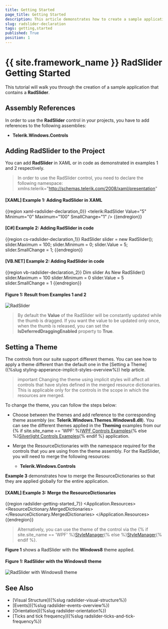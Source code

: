 ```yaml
---
title: Getting Started
page_title: Getting Started
description: This article demonstrates how to create a sample application containing a RadSlider.
slug: radslider-declaration
tags: getting,started
published: True
position: 1
---
```


# {{ site.framework_name }} RadSlider Getting Started

This tutorial will walk you through the creation of a sample application that contains a __RadSlider__. 

## Assembly References

In order to use the __RadSlider__ control in your projects, you have to add references to the following assemblies:

* __Telerik.Windows.Controls__
				
## Adding RadSlider to the Project

You can add __RadSlider__ in XAML or in code as demonstrated in examples 1 and 2 respectively. 

> In order to use the RadSlider control, you need to declare the following namespace: xmlns:telerik="http://schemas.telerik.com/2008/xaml/presentation"

#### __[XAML] Example 1: Adding RadSlider in XAML__
{{region xaml-radslider-declaration_0}}
	<telerik:RadSlider Value="5" Minimum="0" Maximum="100" SmallChange="1" />
{{endregion}}

#### __[C#] Example 2: Adding RadSlider in code__
{{region cs-radslider-declaration_1}}
	RadSlider slider = new RadSlider();
	slider.Maximum = 100;
	slider.Minimum = 0;
	slider.Value = 5;
	slider.SmallChange = 1;
{{endregion}}

#### __[VB.NET] Example 2: Adding RadSlider in code__
{{region vb-radslider-declaration_2}}
	Dim slider As New RadSlider()
	slider.Maximum = 100
	slider.Minimum = 0
	slider.Value = 5
	slider.SmallChange = 1
{{endregion}}

#### Figure 1: Result from Examples 1 and 2
![RadSlider](images/radslider_gettingstarted.png)

> By default the __Value__ of the RadSlider will be constantly updated while the thumb is dragged. If you want the value to be updated only once, when the thumb is released, you can set the __IsDeferredDraggingEnabled__ property to __True__.

## Setting a Theme

The controls from our suite support different themes. You can see how to apply a theme different than the default one in the [Setting a Theme]({%slug styling-apperance-implicit-styles-overview%}) help article.

>important Changing the theme using implicit styles will affect all controls that have styles defined in the merged resource dictionaries. This is applicable only for the controls in the scope in which the resources are merged. 

To change the theme, you can follow the steps below:

* Choose between the themes and add reference to the corresponding theme assembly (ex: **Telerik.Windows.Themes.Windows8.dll**). You can see the different themes applied in the **Theming** examples from our {% if site.site_name == 'WPF' %}[WPF Controls Examples](https://demos.telerik.com/wpf/){% else %}[Silverlight Controls Examples](https://demos.telerik.com/silverlight/#Slider/Theming){% endif %} application.

* Merge the ResourceDictionaries with the namespace required for the controls that you are using from the theme assembly. For the RadSlider, you will need to merge the following resources:

	* __Telerik.Windows.Controls__

__Example 3__ demonstrates how to merge the ResourceDictionaries so that they are applied globally for the entire application.

#### __[XAML] Example 3: Merge the ResourceDictionaries__  
{{region radslider-getting-started_7}}
	<Application.Resources>
		<ResourceDictionary>
			<ResourceDictionary.MergedDictionaries>
				<ResourceDictionary Source="/Telerik.Windows.Themes.Windows8;component/Themes/System.Windows.xaml"/>
				<ResourceDictionary Source="/Telerik.Windows.Themes.Windows8;component/Themes/Telerik.Windows.Controls.xaml"/>
			</ResourceDictionary.MergedDictionaries>
		</ResourceDictionary>
	</Application.Resources>
{{endregion}}

>Alternatively, you can use the theme of the control via the {% if site.site_name == 'WPF' %}[StyleManager](https://docs.telerik.com/devtools/wpf/styling-and-appearance/stylemanager/common-styling-apperance-setting-theme-wpf){% else %}[StyleManager](https://docs.telerik.com/devtools/silverlight/styling-and-appearance/stylemanager/common-styling-apperance-setting-theme){% endif %}.

__Figure 1__ shows a RadSlider with the **Windows8** theme applied.

#### __Figure 1: RadSlider with the Windows8 theme__
![RadSlider with Windows8 theme](images/radslider-setting-theme.png)

## See Also
* [Visual Structure]({%slug radslider-visual-structure%})
* [Events]({%slug radslider-events-overview%})
* [Orientation]({%slug radslider-orientation%})
* [Ticks and tick frequency]({%slug radslider-ticks-and-tick-frequency%})
